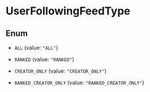

# UserFollowingFeedType

## Enum


* `ALL` (value: `"ALL"`)

* `RANKED` (value: `"RANKED"`)

* `CREATOR_ONLY` (value: `"CREATOR_ONLY"`)

* `RANKED_CREATOR_ONLY` (value: `"RANKED_CREATOR_ONLY"`)



